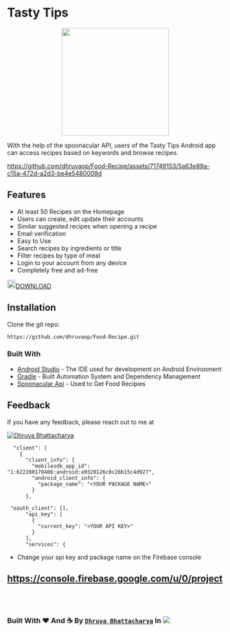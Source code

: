 
# Tasty Tips


<p align="center"><img src="https://github.com/dhruvaop/Food-Recipe/assets/71749153/3e9f9daa-dfac-474a-864a-c79d47b163a4" heigth="250" width="250"/></p>


With the help of the spoonacular API, users of the Tasty Tips Android app can access recipes based on keywords and browse recipes.

https://github.com/dhruvaop/Food-Recipe/assets/71749153/5a63e89a-c15a-472d-a2d3-be4e5480009d

## Features

- At least 50 Recipes on the Homepage
- Users can create, edit update their accounts
- Similar suggested recipes when opening a recipe
- Email verification
- Easy to Use
- Search recipes by ingredients or title
- Filter recipes by type of meal
- Login to your account from any device
- Completely free and ad-free

<img src="https://i.pinimg.com/736x/40/79/d4/4079d404446d52f57e9d426c80efa6e1.jpg" align="centre" width="20px"><a href="https://github.com/dhruvaop/Food-Recipe/raw/main/app-debug.apk">DOWNLOAD</a>

## Installation


Clone the git repo:

```
https://github.com/dhruvaop/Food-Recipe.git
```
    
### Built With
* [Android Studio](https://developer.android.com/studio/index.html) - The IDE used for development on Android Environment
* [Gradle](https://gradle.org/) - Built Automation System and Dependency Management
* [Spoonacular Api](https://spoonacular.com/) - Used to Get Food Recipies 
## Feedback

If you have any feedback, please reach out to me at <p align="left"> <a href="mailto:dhruvabhattacharya130102@gmail.com" target="blank"><img src="https://img.shields.io/badge/dhruvabhattacharya130102@gmail.com-8B89CC?style=for-the-badge&logo=protonmail&logoColor=white" alt="Dhruva Bhattacharya" /></a> </p>

```
  "client": [
    {
      "client_info": {
        "mobilesdk_app_id": "1:622280178406:android:a9320126c0c26b15c4d927",
        "android_client_info": {
          "package_name": "<YOUR PACKAGE NAME>"
        }
      },     

 "oauth_client": [],
      "api_key": [
        {
          "current_key": "<YOUR API KEY>"
        }
      ],
      "services": {
```
- Change your api key and package name on the Firebase console
## https://console.firebase.google.com/u/0/project 



</br></br>

### Built With ♥ And :coffee: By [`Dhruva Bhattacharya`](https://github.com/dhruvaop/Food-Recipe/blob/main/README.md) In [![](https://wakatime.com/badge/user/3ca47b62-657a-46e7-942b-50ea09e46467/project/2c57e499-909d-4a96-a76d-b5aa68a900e7.svg)](https://wakatime.com/badge/user/3ca47b62-657a-46e7-942b-50ea09e46467/project/2c57e499-909d-4a96-a76d-b5aa68a900e7)

